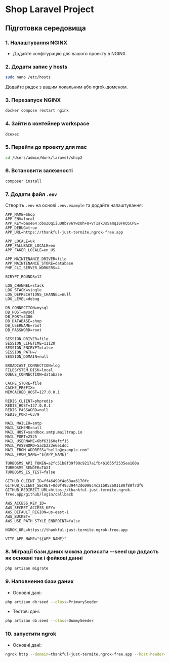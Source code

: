 # Shop Laravel Project

## Підготовка середовища

### 1. Налаштування NGINX
- Додайте конфігурацію для вашого проекту в NGINX.

### 2. Додати запис у hosts
```bash
sudo nano /etc/hosts
```
Додайте рядок з вашим локальним або ngrok-доменом.

### 3. Перезапуск NGINX
```bash
docker compose restart nginx
```

### 4. Зайти в контейнер workspace
```bash
dcexec
```

### 5. Перейти до проекту для mac
```bash
cd /Users/admin/Work/laravel/shop2
```

### 6. Встановити залежності
```bash
composer install
```

### 7. Додати файл `.env`
Створіть `.env` на основі `.env.example` та додайте налаштування:

```dotenv
APP_NAME=Shop
APP_ENV=local
APP_KEY=base64:oboZOqiiuU8bYv6YwzUh+8+VT1akJsSamqI0FKO5CPE=
APP_DEBUG=true
APP_URL=https://thankful-just-termite.ngrok-free.app

APP_LOCALE=uk
APP_FALLBACK_LOCALE=en
APP_FAKER_LOCALE=en_US

APP_MAINTENANCE_DRIVER=file
APP_MAINTENANCE_STORE=database
PHP_CLI_SERVER_WORKERS=4

BCRYPT_ROUNDS=12

LOG_CHANNEL=stack
LOG_STACK=single
LOG_DEPRECATIONS_CHANNEL=null
LOG_LEVEL=debug

DB_CONNECTION=mysql
DB_HOST=mysql
DB_PORT=3306
DB_DATABASE=shop
DB_USERNAME=root
DB_PASSWORD=root

SESSION_DRIVER=file
SESSION_LIFETIME=11120
SESSION_ENCRYPT=false
SESSION_PATH=/
SESSION_DOMAIN=null

BROADCAST_CONNECTION=log
FILESYSTEM_DISK=local
QUEUE_CONNECTION=database

CACHE_STORE=file
CACHE_PREFIX=
MEMCACHED_HOST=127.0.0.1

REDIS_CLIENT=phpredis
REDIS_HOST=127.0.0.1
REDIS_PASSWORD=null
REDIS_PORT=6379

MAIL_MAILER=smtp
MAIL_SCHEME=null
MAIL_HOST=sandbox.smtp.mailtrap.io
MAIL_PORT=2525
MAIL_USERNAME=6bf63160efcf15
MAIL_PASSWORD=5a3b223e6e1ddc
MAIL_FROM_ADDRESS="hello@example.com"
MAIL_FROM_NAME="${APP_NAME}"

TURBOSMS_API_TOKEN=a2fc51b8f39f90c9217a1fb4b1655f2535ea160a
TURBOSMS_SENDER=TAXI
TURBOSMS_IS_TEST=false

GITHUB_CLIENT_ID=ff46499f4e63aa6170fc
GITHUB_CLIENT_SECRET=0d0f49339443d6098c4c21b052601188f89f7df0
GITHUB_REDIRECT_URL=https://thankful-just-termite.ngrok-free.app/github/login/callback

AWS_ACCESS_KEY_ID=
AWS_SECRET_ACCESS_KEY=
AWS_DEFAULT_REGION=us-east-1
AWS_BUCKET=
AWS_USE_PATH_STYLE_ENDPOINT=false

NGROK_URL=https://thankful-just-termite.ngrok-free.app

VITE_APP_NAME="${APP_NAME}"
```

### 8. Міграції бази даних можна дописати --seed що додасть як основні так і фейкові данні
```bash
php artisan migrate
```

### 9. Наповнення бази даних
- Основні дані:
```bash
php artisan db:seed --class=PrimarySeeder
```
- Тестові дані:
```bash
php artisan db:seed --class=DummySeeder
```


### 10. запустити ngrok
- Основні дані:
```bash
ngrok http --domain=thankful-just-termite.ngrok-free.app --host-header=rewrite {$siteName:80}
```



